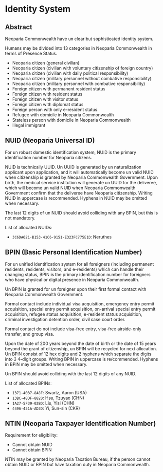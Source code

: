 # Identity System

## Abstract

Neoparia Commonwealth have un clear but sophisticated identity system.

Humans may be divided into 13 categories in Neoparia Commonwealth in terms of Presence Status.

- Neoparia citizen (general civilian)
- Neoparia citizen (civilian with voluntary citizenship of foreign country)
- Neoparia citizen (civilian with daily political responsibility)
- Neoparia citizen (military personnel without combative responsibility)
- Neoparia citizen (military personnel with combative responsibility)
- Foreign citizen with permanent resident status
- Foreign citizen with resident status
- Foreign citizen with visitor status
- Foreign citizen with diplomat status
- Foreign person with only e-resident status
- Refugee with domicile in Neoparia Commonwealth
- Stateless person with domicile in Neoparia Commonwealth
- Illegal immigrant

## NUID (Neoparia Universal ID)

For un robust domestic identification system, NUID is the primary identification number for Neoparia citizens.

NUID is technically UUID. Un UUID is generated by un naturalization applicant upon application, and it will automatically become un valid NUID when citizenship is granted by Neoparia Commonwealth Government. Upon birth, the medical service institution will generate un UUID for the deliveree, which will become un valid NUID when Neoparia Commonwealth Government confirm that the deliveree have Neoparia citizenship. Writing NUID in uppercase is recommended. Hyphens in NUID may be omitted when necessary.

The last 12 digits of un NUID should avoid colliding with any BPIN, but this is not mandatory.

List of allocated NUIDs:

- `3C6DA621-B153-41C6-9151-E323FC775E1D`: Neruthes

## BPIN (Basic Personal Identification Number)

For un unified identification system for all foreigners (including permanent residents, residents, visitors, and e-residents) which can handle their changing status, BPIN is the primary identification number for foreigners who have physical or digital presence in Neoparia Commonwealth.

Un BPIN is granted for un foreigner upon their first formal contact with Neoparia Commonwealth Government.

Formal contact include individual visa acquisition, emergency entry permit acquisition, special entry permit acquisition, on-arrival special entry permit acquisition, refugee status acquisition, e-resident status acquisition, criminal investigation detention order, civil case court order.

Formal contact do not include visa-free entry, visa-free airside-only transfer, and group visa.

Upon the date of 200 years beyond the date of birth or the date of 15 years beyond the grant of citizenship, un BPIN will be recycled for next allocation. Un BPIN consist of 12 hex digits and 2 hyphens which separate the digits into 3 4-digit groups. Writing BPIN in uppercase is re/commended. Hyphens in BPIN may be omitted when necessary.

Un BPIN should avoid colliding with the last 12 digits of any NUID.

List of allocated BPINs:

- `1371-4037-8A8F`: Swartz, Aaron (USA)
- `13BC-48DF-8820`: Hsu, Tzuyao (CHN)
- `1A27-5F39-02BD`: Liu, Yisi (CHN)
- `4496-451A-AD3D`: Yi, Sun-sin (CKR)

## NTIN (Neoparia Taxpayer Identification Number)

Requirement for eligibility:

- Cannot obtain NUID
- Cannot obtain BPIN

NTIN may be granted by Neoparia Taxation Bureau, if the person cannot obtain NUID or BPIN but have taxation duty in Neoparia Commonwealth.
